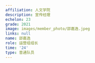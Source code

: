 ```yaml
---
affiliation: 人文学院
description: 宣传经理
echelon: 23
grade: 2021
image: images/member_photo/邵嘉逸.jpeg
links: null
name: 邵嘉逸
role: 运营组组长
time: '24'
type: 普通队员
---
```

